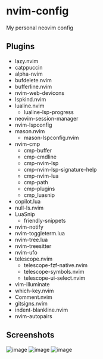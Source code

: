 # nvim-config
My personal neovim config

## Plugins
* lazy.nvim
* catppuccin
* alpha-nvim
* bufdelete.nvim
* bufferline.nvim
* nvim-web-devicons
* lspkind.nvim
* lualine.nvim
  * lualine-lsp-progress
* neovim-session-manager
* nvim-lspconfig
* mason.nvim
  * mason-lspconfig.nvim
* nvim-cmp
  * cmp-buffer
  * cmp-cmdline
  * cmp-nvim-lsp
  * cmp-nvim-lsp-signature-help
  * cmp-nvim-lua
  * cmp-path
  * cmp-plugins
  * cmp_luasnip
* copilot.lua
* null-ls.nvim
* LuaSnip
  * friendly-snippets
* nvim-notify
* nvim-toggleterm.lua
* nvim-tree.lua
* nvim-treesitter
* nvim-ufo
* telescope.nvim
  * telescope-fzf-native.nvim
  * telescope-symbols.nvim
  * telescope-ui-select.nvim
* vim-illuminate
* which-key.nvim
* Comment.nvim
* gitsigns.nvim
* indent-blankline.nvim
* nvim-autopairs

## Screenshots
![image](https://user-images.githubusercontent.com/44034156/234037090-7fbffa78-5325-4b10-a489-479fd1e0de37.png)
![image](https://user-images.githubusercontent.com/44034156/236438365-5e5beb95-460a-4824-ab4e-863253ca06b9.png)
![image](https://user-images.githubusercontent.com/44034156/236446112-23f91a5d-f785-47c2-97af-b016c32f4b63.png)

